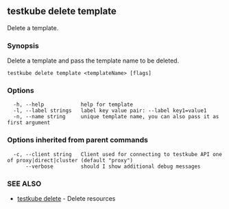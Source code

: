 ## testkube delete template

Delete a template.

### Synopsis

Delete a template and pass the template name to be deleted.

```
testkube delete template <templateName> [flags]
```

### Options

```
  -h, --help            help for template
  -l, --label strings   label key value pair: --label key1=value1
  -n, --name string     unique template name, you can also pass it as first argument
```

### Options inherited from parent commands

```
  -c, --client string   Client used for connecting to testkube API one of proxy|direct|cluster (default "proxy")
      --verbose         should I show additional debug messages
```

### SEE ALSO

* [testkube delete](testkube_delete.md)	 - Delete resources

